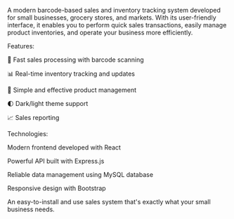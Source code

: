 A modern barcode-based sales and inventory tracking system developed for small businesses, grocery stores, and markets. With its user-friendly interface, it enables you to perform quick sales transactions, easily manage product inventories, and operate your business more 
efficiently.

Features:

📱 Fast sales processing with barcode scanning

📊 Real-time inventory tracking and updates

💼 Simple and effective product management

🌓 Dark/light theme support

📈 Sales reporting

Technologies:

Modern frontend developed with React

Powerful API built with Express.js

Reliable data management using MySQL database

Responsive design with Bootstrap

An easy-to-install and use sales system that's exactly what your small business needs.

